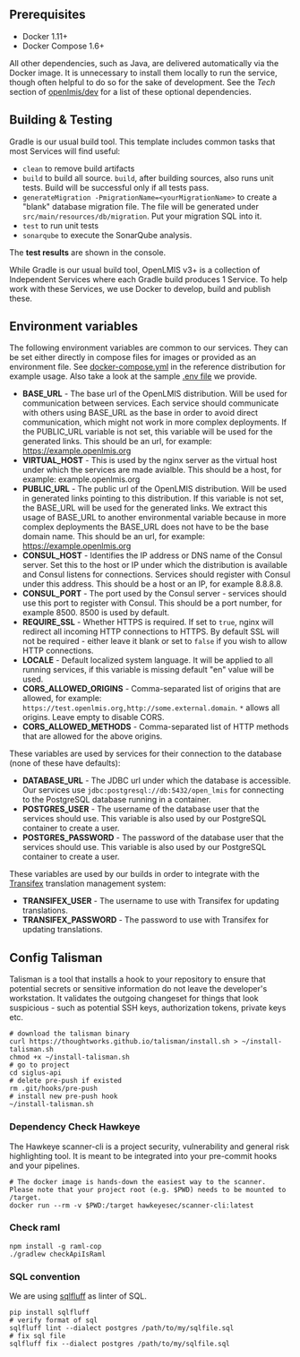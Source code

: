 ## Prerequisites
* Docker 1.11+
* Docker Compose 1.6+

All other dependencies, such as Java, are delivered automatically via the Docker image. It is unnecessary to install them locally to run the service, though often helpful to do so for the sake of development. See the _Tech_ section of [openlmis/dev](https://hub.docker.com/r/openlmis/dev/) for a list of these optional dependencies.

## <a name="building">Building & Testing</a>
Gradle is our usual build tool.  This template includes common tasks that most Services will find useful:

- `clean` to remove build artifacts
- `build` to build all source. `build`, after building sources, also runs unit tests. Build will be successful only if all tests pass.
- `generateMigration -PmigrationName=<yourMigrationName>` to create a "blank" database migration file. The file will be generated under `src/main/resources/db/migration`. Put your migration SQL into it.
- `test` to run unit tests
- `sonarqube` to execute the SonarQube analysis.

The **test results** are shown in the console.

While Gradle is our usual build tool, OpenLMIS v3+ is a collection of 
Independent Services where each Gradle build produces 1 Service. 
To help work with these Services, we use Docker to develop, build and 
publish these.

## Environment variables

The following environment variables are common to our services. They can be set either directly in compose files for images or provided as an environment file. See [docker-compose.yml](https://raw.githubusercontent.com/OpenLMIS/openlmis-ref-distro/master/docker-compose.yml) in the reference distribution for example usage. Also take a look at the sample [.env file](https://raw.githubusercontent.com/OpenLMIS/openlmis-config/master/.env) we provide. 

* **BASE_URL** - The base url of the OpenLMIS distribution. Will be used for communication between services. Each service should communicate with others using BASE_URL as the base in order to avoid direct communication, which might not work in more complex deployments. If the PUBLIC_URL variable is not set, this variable will be used for the generated links. This should be an url, for example: https://example.openlmis.org
* **VIRTUAL_HOST** - This is used by the nginx server as the virtual host under which the services are made avialble. This should be a host, for example: example.openlmis.org
* **PUBLIC_URL** - The public url of the OpenLMIS distribution. Will be used in generated links pointing to this distribution. If this variable is not set, the BASE_URL will be used for the generated links. We extract this usage of BASE_URL to another environmental variable because in more complex deployments the BASE_URL does not have to be the base domain name. This should be an url, for example: https://example.openlmis.org
* **CONSUL_HOST** - Identifies the IP address or DNS name of the Consul server. Set this to the host or IP under which the distribution is available and Consul listens for connections. Services should register with Consul under this address. This should be a host or an IP, for example 8.8.8.8.
* **CONSUL_PORT** - The port used by the Consul server - services should use this port to register with Consul. This should be a port number, for example 8500. 8500 is used by default.
* **REQUIRE_SSL** - Whether HTTPS is required. If set to `true`, nginx will redirect all incoming HTTP connections to HTTPS. By default SSL will not be required - either leave it blank or set to `false` if you wish to allow HTTP connections.
* **LOCALE** - Default localized system language. It will be applied to all running services, if this variable is missing default "en" value will be used.
* **CORS_ALLOWED_ORIGINS** - Comma-separated list of origins that are allowed, for example: `https://test.openlmis.org,http://some.external.domain`. `*` allows all origins. Leave empty to disable CORS.
* **CORS_ALLOWED_METHODS** - Comma-separated list of HTTP methods that are allowed for the above origins.

These variables are used by services for their connection to the database (none of these have defaults):

* **DATABASE_URL** - The JDBC url under which the database is accessible. Our services use `jdbc:postgresql://db:5432/open_lmis` for connecting to the PostgreSQL database running in a container.
* **POSTGRES_USER** - The username of the database user that the services should use. This variable is also used by our PostgreSQL container to create a user.
* **POSTGRES_PASSWORD** - The password of the database user that the services should use. This variable is also used by our PostgreSQL container to create a user.

These variables are used by our builds in order to integrate with the [Transifex](https://www.transifex.com/) translation management system:

* **TRANSIFEX_USER** - The username to use with Transifex for updating translations.
* **TRANSIFEX_PASSWORD** - The password to use with Transifex for updating translations.


## Config Talisman

Talisman is a tool that installs a hook to your repository to ensure that potential secrets or sensitive information do not leave the developer's workstation.
It validates the outgoing changeset for things that look suspicious - such as potential SSH keys, authorization tokens, private keys etc.

```
# download the talisman binary
curl https://thoughtworks.github.io/talisman/install.sh > ~/install-talisman.sh
chmod +x ~/install-talisman.sh
# go to project
cd siglus-api
# delete pre-push if existed
rm .git/hooks/pre-push
# install new pre-push hook
~/install-talisman.sh
```

### Dependency Check Hawkeye
The Hawkeye scanner-cli is a project security, vulnerability and general risk highlighting tool. 
It is meant to be integrated into your pre-commit hooks and your pipelines.

```
# The docker image is hands-down the easiest way to the scanner. Please note that your project root (e.g. $PWD) needs to be mounted to /target.
docker run --rm -v $PWD:/target hawkeyesec/scanner-cli:latest
```

### Check raml
```
npm install -g raml-cop 
./gradlew checkApiIsRaml
```

### SQL convention
We are using [sqlfluff](https://github.com/sqlfluff/sqlfluff) as linter of SQL.
```
pip install sqlfluff
# verify format of sql
sqlfluff lint --dialect postgres /path/to/my/sqlfile.sql
# fix sql file
sqlfluff fix --dialect postgres /path/to/my/sqlfile.sql
```